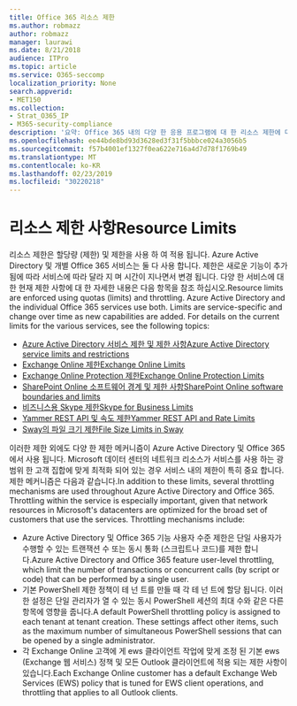 ```yaml
---
title: Office 365 리소스 제한
ms.author: robmazz
author: robmazz
manager: laurawi
ms.date: 8/21/2018
audience: ITPro
ms.topic: article
ms.service: O365-seccomp
localization_priority: None
search.appverid:
- MET150
ms.collection:
- Strat_O365_IP
- M365-security-compliance
description: '요약: Office 365 내의 다양 한 응용 프로그램에 대 한 리소스 제한에 대해 설명 합니다.'
ms.openlocfilehash: ee44bde8bd93d3628ed3f31f5bbbce024a3056b5
ms.sourcegitcommit: f57b4001ef1327f0ea622e716a4d7d78f1769b49
ms.translationtype: MT
ms.contentlocale: ko-KR
ms.lasthandoff: 02/23/2019
ms.locfileid: "30220218"
---
```

# <a name="resource-limits"></a><span data-ttu-id="ae7be-103">리소스 제한 사항</span><span class="sxs-lookup"><span data-stu-id="ae7be-103">Resource Limits</span></span>

<span data-ttu-id="ae7be-p101">리소스 제한은 할당량 (제한) 및 제한을 사용 하 여 적용 됩니다. Azure Active Directory 및 개별 Office 365 서비스는 둘 다 사용 합니다. 제한은 새로운 기능이 추가 됨에 따라 서비스에 따라 달라 지 며 시간이 지나면서 변경 됩니다. 다양 한 서비스에 대 한 현재 제한 사항에 대 한 자세한 내용은 다음 항목을 참조 하십시오.</span><span class="sxs-lookup"><span data-stu-id="ae7be-p101">Resource limits are enforced using quotas (limits) and throttling. Azure Active Directory and the individual Office 365 services use both. Limits are service-specific and change over time as new capabilities are added. For details on the current limits for the various services, see the following topics:</span></span>
- [<span data-ttu-id="ae7be-108">Azure Active Directory 서비스 제한 및 제한 사항</span><span class="sxs-lookup"><span data-stu-id="ae7be-108">Azure Active Directory service limits and restrictions</span></span>](https://msdn.microsoft.com/en-us/library/azure/dn764971.aspx)
- [<span data-ttu-id="ae7be-109">Exchange Online 제한</span><span class="sxs-lookup"><span data-stu-id="ae7be-109">Exchange Online Limits</span></span>](https://technet.microsoft.com/en-us/library/exchange-online-limits.aspx)
- [<span data-ttu-id="ae7be-110">Exchange Online Protection 제한</span><span class="sxs-lookup"><span data-stu-id="ae7be-110">Exchange Online Protection Limits</span></span>](https://technet.microsoft.com/en-us/library/exchange-online-protection-limits.aspx)
- [<span data-ttu-id="ae7be-111">SharePoint Online 소프트웨어 경계 및 제한 사항</span><span class="sxs-lookup"><span data-stu-id="ae7be-111">SharePoint Online software boundaries and limits</span></span>](https://support.office.com/article/SharePoint-Online-software-boundaries-and-limits-8F34FF47-B749-408B-ABC0-B605E1F6D498)
- [<span data-ttu-id="ae7be-112">비즈니스용 Skype 제한</span><span class="sxs-lookup"><span data-stu-id="ae7be-112">Skype for Business Limits</span></span>](https://technet.microsoft.com/en-us/library/skype-for-business-online-limits.aspx)
- [<span data-ttu-id="ae7be-113">Yammer REST API 및 속도 제한</span><span class="sxs-lookup"><span data-stu-id="ae7be-113">Yammer REST API and Rate Limits</span></span>](https://developer.yammer.com/docs/rest-api-rate-limits)
- [<span data-ttu-id="ae7be-114">Sway의 파일 크기 제한</span><span class="sxs-lookup"><span data-stu-id="ae7be-114">File Size Limits in Sway</span></span>](https://support.office.com/article/File-size-limits-in-Sway-4db21bc6-b42b-499f-9272-66e089db109f)

<span data-ttu-id="ae7be-p102">이러한 제한 외에도 다양 한 제한 메커니즘이 Azure Active Directory 및 Office 365에서 사용 됩니다. Microsoft 데이터 센터의 네트워크 리소스가 서비스를 사용 하는 광범위 한 고객 집합에 맞게 최적화 되어 있는 경우 서비스 내의 제한이 특히 중요 합니다. 제한 메커니즘은 다음과 같습니다.</span><span class="sxs-lookup"><span data-stu-id="ae7be-p102">In addition to these limits, several throttling mechanisms are used throughout Azure Active Directory and Office 365. Throttling within the service is especially important, given that network resources in Microsoft's datacenters are optimized for the broad set of customers that use the services. Throttling mechanisms include:</span></span>
- <span data-ttu-id="ae7be-118">Azure Active Directory 및 Office 365 기능 사용자 수준 제한은 단일 사용자가 수행할 수 있는 트랜잭션 수 또는 동시 통화 (스크립트나 코드)를 제한 합니다.</span><span class="sxs-lookup"><span data-stu-id="ae7be-118">Azure Active Directory and Office 365 feature user-level throttling, which limit the number of transactions or concurrent calls (by script or code) that can be performed by a single user.</span></span>
- <span data-ttu-id="ae7be-p103">기본 PowerShell 제한 정책이 테 넌 트를 만들 때 각 테 넌 트에 할당 됩니다. 이러한 설정은 단일 관리자가 열 수 있는 동시 PowerShell 세션의 최대 수와 같은 다른 항목에 영향을 줍니다.</span><span class="sxs-lookup"><span data-stu-id="ae7be-p103">A default PowerShell throttling policy is assigned to each tenant at tenant creation. These settings affect other items, such as the maximum number of simultaneous PowerShell sessions that can be opened by a single administrator.</span></span>
- <span data-ttu-id="ae7be-121">각 Exchange Online 고객에 게 ews 클라이언트 작업에 맞게 조정 된 기본 ews (Exchange 웹 서비스) 정책 및 모든 Outlook 클라이언트에 적용 되는 제한 사항이 있습니다.</span><span class="sxs-lookup"><span data-stu-id="ae7be-121">Each Exchange Online customer has a default Exchange Web Services (EWS) policy that is tuned for EWS client operations, and throttling that applies to all Outlook clients.</span></span>
